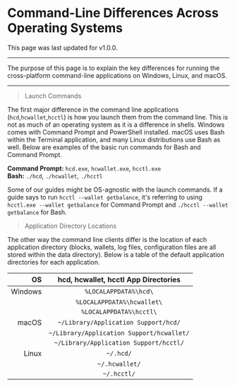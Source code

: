 # Command-Line Differences Across Operating Systems 

This page was last updated for v1.0.0.

---

The purpose of this page is to explain the key differences for running the cross-platform command-line applications on Windows, Linux, and macOS.

---

> Launch Commands

The first major difference in the command line applications (`hcd`,`hcwallet`,`hcctl`) is how you launch them from the command line. This is not as much of an operating system as it is a difference in shells. Windows comes with Command Prompt and PowerShell installed. macOS uses Bash within the Terminal application, and many Linux distributions use Bash as well. Below are examples of the basic run commands for Bash and Command Prompt.

**Command Prompt:** `hcd.exe`, `hcwallet.exe`, `hcctl.exe` <br />
**Bash:** `./hcd`, `./hcwallet`, `./hcctl`

Some of our guides might be OS-agnostic with the launch commands. If a guide says to run `hcctl --wallet getbalance`, it's referring to using `hcctl.exe --wallet getbalance` for Command Prompt and `./hcctl --wallet getbalance` for Bash.

> Application Directory Locations

The other way the command line clients differ is the location of each application directory (blocks, wallets, log files, configuration files are all stored within the data directory). Below is a table of the default application directories for each application. 

| OS      | hcd, hcwallet, hcctl App Directories    |
| -------:|:------------------------------------------:|
| Windows | `%LOCALAPPDATA%\hcd\`                     |
|         | `%LOCALAPPDATA%\hcwallet\`                |
|         | `%LOCALAPPDATA%\hcctl\`                   |
| macOS   | `~/Library/Application Support/hcd/`      |
|         | `~/Library/Application Support/hcwallet/` |
|         | `~/Library/Application Support/hcctl/`    |
| Linux   | `~/.hcd/`                                 |
|         | `~/.hcwallet/`                            |
|         | `~/.hcctl/`                               |
